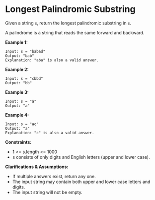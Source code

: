 # Longest Palindromic Substring

Given a string `s`, return the longest palindromic substring in `s`.

A palindrome is a string that reads the same forward and backward.

**Example 1:**
```
Input: s = "babad"
Output: "bab"
Explanation: "aba" is also a valid answer.
```

**Example 2:**
```
Input: s = "cbbd"
Output: "bb"
```

**Example 3:**
```
Input: s = "a"
Output: "a"
```

**Example 4:**
```
Input: s = "ac"
Output: "a"
Explanation: "c" is also a valid answer.
```

**Constraints:**
- 1 <= s.length <= 1000
- s consists of only digits and English letters (upper and lower case).

**Clarifications & Assumptions:**
- If multiple answers exist, return any one.
- The input string may contain both upper and lower case letters and digits.
- The input string will not be empty. 